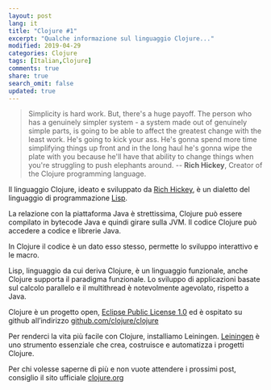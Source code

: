 ```yaml
---
layout: post
lang: it
title: "Clojure #1"
excerpt: "Qualche informazione sul linguaggio Clojure..."
modified: 2019-04-29
categories: Clojure
tags: [Italian,Clojure]
comments: true
share: true
search_omit: false
updated: true
---
```


> Simplicity is hard work. But, there's a huge payoff. The person who has a genuinely simpler system - a system made out of genuinely simple parts, is going to be able to affect the greatest change with the least work. He's going to kick your ass. He's gonna spend more time simplifying things up front and in the long haul he's gonna wipe the plate with you because he'll have that ability to change things when you're struggling to push elephants around.
-- **Rich Hickey**, Creator of the Clojure programming language.

Il linguaggio Clojure, ideato e sviluppato da [Rich Hickey](https://www.linkedin.com/in/richhickey/it), è un dialetto del linguaggio di programmazione [Lisp](https://it.wikipedia.org/wiki/Lisp).

La relazione con la piattaforma Java è strettissima, Clojure può essere compilato in bytecode Java e quindi girare sulla JVM. Il codice Clojure può accedere a codice e librerie Java. 

In Clojure il codice è un dato esso stesso, permette lo sviluppo interattivo e le macro.

Lisp, linguaggio da cui deriva Clojure, è un linguaggio funzionale,  anche Clojure supporta il paradigma funzionale. Lo sviluppo di applicazioni basate sul calcolo parallelo e il multithread è notevolmente agevolato, rispetto a Java.  

Clojure è un progetto open, [Eclipse Public License 1.0](https://www.eclipse.org/legal/epl-v10.html) ed è ospitato su github all’indirizzo [github.com/clojure/clojure](github.com/clojure/clojure)

Per renderci la vita più facile con Clojure, installiamo Leiningen. 
[Leiningen](https://leiningen.org/) è uno strumento essenziale che crea, costruisce e automatizza i progetti Clojure.

Per chi volesse saperne di più e non vuote attendere i prossimi post, consiglio il sito ufficiale [clojure.org](https://clojure.org/)